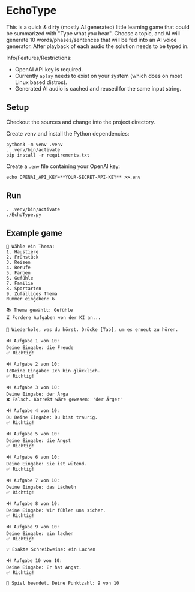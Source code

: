 # EchoType

This is a quick & dirty (mostly AI generated) little learning game that could be summarized with
"Type what you hear". Choose a topic, and AI will generate 10 words/phases/sentences that will be
fed into an AI voice generator. After playback of each audio the solution needs to be typed in.

Info/Features/Restrictions:

* OpenAI API key is required.
* Currently `aplay` needs to exist on your system (which does on most Linux based distros).
* Generated AI audio is cached and reused for the same input string.

## Setup

Checkout the sources and change into the project directory.

Create venv and install the Python dependencies:
```shell
python3 -m venv .venv
. .venv/bin/activate
pip install -r requirements.txt
```

Create a `.env` file containing your OpenAI key:
```shell
echo OPENAI_API_KEY=**YOUR-SECRET-API-KEY** >>.env
```

## Run

```shell
. .venv/bin/activate
./EchoType.py
```

## Example game

```
🧠 Wähle ein Thema:
1. Haustiere
2. Frühstück
3. Reisen
4. Berufe
5. Farben
6. Gefühle
7. Familie
8. Sportarten
9. Zufälliges Thema
Nummer eingeben: 6

📚 Thema gewählt: Gefühle
⏳ Fordere Aufgaben von der KI an...

🎯 Wiederhole, was du hörst. Drücke [Tab], um es erneut zu hören.

🔊 Aufgabe 1 von 10:
Deine Eingabe: die Freude
✅ Richtig!

🔊 Aufgabe 2 von 10:
IcDeine Eingabe: Ich bin glücklich.
✅ Richtig!

🔊 Aufgabe 3 von 10:
Deine Eingabe: der Ärga
❌ Falsch. Korrekt wäre gewesen: 'der Ärger'

🔊 Aufgabe 4 von 10:
Du Deine Eingabe: Du bist traurig.
✅ Richtig!

🔊 Aufgabe 5 von 10:
Deine Eingabe: die Angst
✅ Richtig!

🔊 Aufgabe 6 von 10:
Deine Eingabe: Sie ist wütend.
✅ Richtig!

🔊 Aufgabe 7 von 10:
Deine Eingabe: das Lächeln
✅ Richtig!

🔊 Aufgabe 8 von 10:
Deine Eingabe: Wir fühlen uns sicher.
✅ Richtig!

🔊 Aufgabe 9 von 10:
Deine Eingabe: ein lachen
✅ Richtig!

💡 Exakte Schreibweise: ein Lachen

🔊 Aufgabe 10 von 10:
Deine Eingabe: Er hat Angst.
✅ Richtig!

🏁 Spiel beendet. Deine Punktzahl: 9 von 10
```
